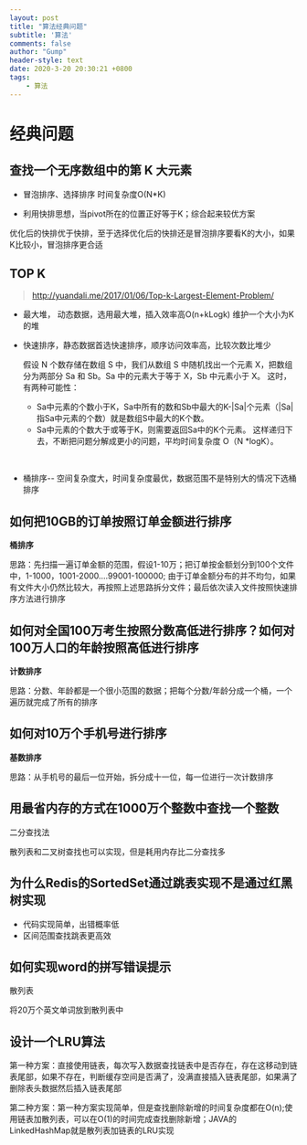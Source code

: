 ```yaml
---
layout: post
title: "算法经典问题"
subtitle: '算法'
comments: false
author: "Gump"
header-style: text
date: 2020-3-20 20:30:21 +0800
tags:
    - 算法
---
```





# 经典问题



## 查找一个无序数组中的第 K 大元素

- 冒泡排序、选择排序 时间复杂度O(N*K)

- 利用快排思想，当pivot所在的位置正好等于K；综合起来较优方案


优化后的快排优于快排，至于选择优化后的快排还是冒泡排序要看K的大小，如果K比较小，冒泡排序更合适

## TOP K

> http://yuandali.me/2017/01/06/Top-k-Largest-Element-Problem/

- 最大堆， 动态数据，选用最大堆，插入效率高O(n+kLogk)  维护一个大小为K的堆

- 快速排序，静态数据首选快速排序，顺序访问效率高，比较次数比堆少    

  假设 N 个数存储在数组 S 中，我们从数组 S 中随机找出一个元素 X，把数组分为两部分 Sa 和 Sb。Sa 中的元素大于等于 X，Sb 中元素小于 X。
  这时，有两种可能性：

    - Sa中元素的个数小于K，Sa中所有的数和Sb中最大的K-|Sa|个元素（|Sa|指Sa中元素的个数）就是数组S中最大的K个数。
    - Sa中元素的个数大于或等于K，则需要返回Sa中的K个元素。
      这样递归下去，不断把问题分解成更小的问题，平均时间复杂度 O（N *logK）。

  ​                                                                                                                                                                                                                                                                                                                                                                                                                                                                                                                                                                                                                                                                                                                                                                                                                                                                                                                                                                                                                                                                                                                                                                      

- 桶排序-- 空间复杂度大，时间复杂度最优，数据范围不是特别大的情况下选桶排序

## 如何把10GB的订单按照订单金额进行排序

**桶排序**

思路：先扫描一遍订单金额的范围，假设1-10万；把订单按金额划分到100个文件中，1-1000，1001-2000....99001-100000; 由于订单金额分布的并不均匀，如果有文件大小仍然比较大，再按照上述思路拆分文件；最后依次读入文件按照快速排序方法进行排序

## 如何对全国100万考生按照分数高低进行排序？如何对100万人口的年龄按照高低进行排序

**计数排序**

思路：分数、年龄都是一个很小范围的数据；把每个分数/年龄分成一个桶，一个遍历就完成了所有的排序

## 如何对10万个手机号进行排序

**基数排序**

思路：从手机号的最后一位开始，拆分成十一位，每一位进行一次计数排序

## 用最省内存的方式在1000万个整数中查找一个整数

二分查找法

散列表和二叉树查找也可以实现，但是耗用内存比二分查找多

## 为什么Redis的SortedSet通过跳表实现不是通过红黑树实现

- 代码实现简单，出错概率低
- 区间范围查找跳表更高效

## 如何实现word的拼写错误提示

散列表

将20万个英文单词放到散列表中

## 设计一个LRU算法

第一种方案：直接使用链表，每次写入数据查找链表中是否存在，存在这移动到链表尾部，如果不存在，判断缓存空间是否满了，没满直接插入链表尾部，如果满了删除表头数据然后插入链表尾部

第二种方案：第一种方案实现简单，但是查找删除新增的时间复杂度都在O(n);使用链表加散列表，可以在O(1)的时间完成查找删除新增；JAVA的LinkedHashMap就是散列表加链表的LRU实现